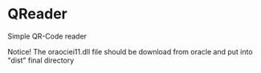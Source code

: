 # QReader
 Simple QR-Code reader

Notice! The oraociei11.dll file should be download from oracle and put into "dist" final directory
